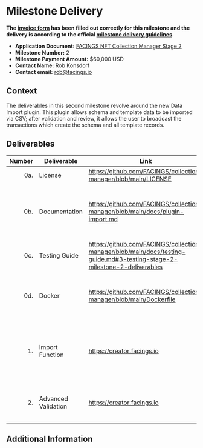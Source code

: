 # Milestone Delivery


**The [invoice form](https://forms.gle/wLuAzXKa9qYrZQob9) has been filled out correctly for this milestone and the delivery is according to the official [milestone delivery guidelines](https://github.com/eosnetworkfoundation/grant-framework/blob/master/docs/milestone-deliverables-guidelines.md).**

* **Application Document:** [FACINGS NFT Collection Manager Stage 2](https://github.com/eosnetworkfoundation/grant-framework/blob/main/applications/facings-nft-collection-manager-stage-2.md)
* **Milestone Number:** 2
* **Milestone Payment Amount:** $60,000 USD
* **Contact Name:** Rob Konsdorf
* **Contact email:** rob@facings.io

## Context

The deliverables in this second milestone revolve around the new Data Import plugin. This plugin allows schema and template data to be imported via CSV; after validation and review, it allows the user to broadcast the transactions which create the schema and all template records.

## Deliverables

| Number | Deliverable         | Link                                                                          | Notes                                                                                     |
| -----: | ------------------- | ----------------------------------------------------------------------------- | ----------------------------------------------------------------------------------------- |
| 0a.    | License             | https://github.com/FACINGS/collection-manager/blob/main/LICENSE               | GPLv3                                                                                     |
| 0b.    | Documentation       | https://github.com/FACINGS/collection-manager/blob/main/docs/plugin-import.md | Documentation of the data standard used by the import system and usage instructions.      |
| 0c.    | Testing Guide       | https://github.com/FACINGS/collection-manager/blob/main/docs/testing-guide.md#3-testing-stage-2-milestone-2-deliverables | Includes testing script and sample data files. |
| 0d.    | Docker              | https://github.com/FACINGS/collection-manager/blob/main/Dockerfile            | Instructions are included in the README.md "Getting started" guide.                       |
| 1.     | Import Function     | https://creator.facings.io                                                    | Viewing an owned collection, click "Add-ons", then "Import". (Full details in Testing Guide) |
| 2.     | Advanced Validation | https://creator.facings.io                                                    | See Testing Guide for testing script and more details.                                    |

## Additional Information
